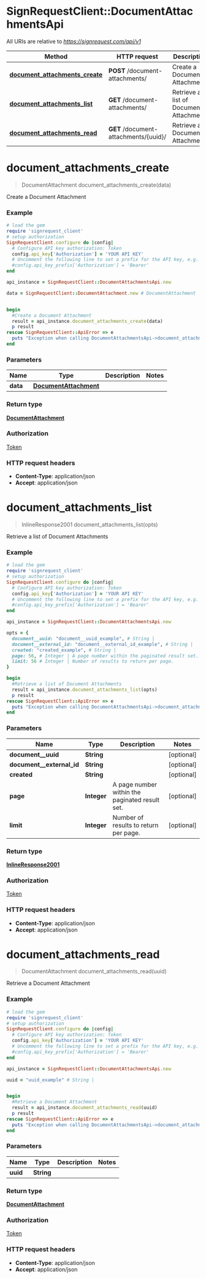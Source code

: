 # SignRequestClient::DocumentAttachmentsApi

All URIs are relative to *https://signrequest.com/api/v1*

Method | HTTP request | Description
------------- | ------------- | -------------
[**document_attachments_create**](DocumentAttachmentsApi.md#document_attachments_create) | **POST** /document-attachments/ | Create a Document Attachment
[**document_attachments_list**](DocumentAttachmentsApi.md#document_attachments_list) | **GET** /document-attachments/ | Retrieve a list of Document Attachments
[**document_attachments_read**](DocumentAttachmentsApi.md#document_attachments_read) | **GET** /document-attachments/{uuid}/ | Retrieve a Document Attachment


# **document_attachments_create**
> DocumentAttachment document_attachments_create(data)

Create a Document Attachment



### Example
```ruby
# load the gem
require 'signrequest_client'
# setup authorization
SignRequestClient.configure do |config|
  # Configure API key authorization: Token
  config.api_key['Authorization'] = 'YOUR API KEY'
  # Uncomment the following line to set a prefix for the API key, e.g. 'Bearer' (defaults to nil)
  #config.api_key_prefix['Authorization'] = 'Bearer'
end

api_instance = SignRequestClient::DocumentAttachmentsApi.new

data = SignRequestClient::DocumentAttachment.new # DocumentAttachment | 


begin
  #Create a Document Attachment
  result = api_instance.document_attachments_create(data)
  p result
rescue SignRequestClient::ApiError => e
  puts "Exception when calling DocumentAttachmentsApi->document_attachments_create: #{e}"
end
```

### Parameters

Name | Type | Description  | Notes
------------- | ------------- | ------------- | -------------
 **data** | [**DocumentAttachment**](DocumentAttachment.md)|  | 

### Return type

[**DocumentAttachment**](DocumentAttachment.md)

### Authorization

[Token](../README.md#Token)

### HTTP request headers

 - **Content-Type**: application/json
 - **Accept**: application/json



# **document_attachments_list**
> InlineResponse2001 document_attachments_list(opts)

Retrieve a list of Document Attachments



### Example
```ruby
# load the gem
require 'signrequest_client'
# setup authorization
SignRequestClient.configure do |config|
  # Configure API key authorization: Token
  config.api_key['Authorization'] = 'YOUR API KEY'
  # Uncomment the following line to set a prefix for the API key, e.g. 'Bearer' (defaults to nil)
  #config.api_key_prefix['Authorization'] = 'Bearer'
end

api_instance = SignRequestClient::DocumentAttachmentsApi.new

opts = { 
  document__uuid: "document__uuid_example", # String | 
  document__external_id: "document__external_id_example", # String | 
  created: "created_example", # String | 
  page: 56, # Integer | A page number within the paginated result set.
  limit: 56 # Integer | Number of results to return per page.
}

begin
  #Retrieve a list of Document Attachments
  result = api_instance.document_attachments_list(opts)
  p result
rescue SignRequestClient::ApiError => e
  puts "Exception when calling DocumentAttachmentsApi->document_attachments_list: #{e}"
end
```

### Parameters

Name | Type | Description  | Notes
------------- | ------------- | ------------- | -------------
 **document__uuid** | **String**|  | [optional] 
 **document__external_id** | **String**|  | [optional] 
 **created** | **String**|  | [optional] 
 **page** | **Integer**| A page number within the paginated result set. | [optional] 
 **limit** | **Integer**| Number of results to return per page. | [optional] 

### Return type

[**InlineResponse2001**](InlineResponse2001.md)

### Authorization

[Token](../README.md#Token)

### HTTP request headers

 - **Content-Type**: application/json
 - **Accept**: application/json



# **document_attachments_read**
> DocumentAttachment document_attachments_read(uuid)

Retrieve a Document Attachment



### Example
```ruby
# load the gem
require 'signrequest_client'
# setup authorization
SignRequestClient.configure do |config|
  # Configure API key authorization: Token
  config.api_key['Authorization'] = 'YOUR API KEY'
  # Uncomment the following line to set a prefix for the API key, e.g. 'Bearer' (defaults to nil)
  #config.api_key_prefix['Authorization'] = 'Bearer'
end

api_instance = SignRequestClient::DocumentAttachmentsApi.new

uuid = "uuid_example" # String | 


begin
  #Retrieve a Document Attachment
  result = api_instance.document_attachments_read(uuid)
  p result
rescue SignRequestClient::ApiError => e
  puts "Exception when calling DocumentAttachmentsApi->document_attachments_read: #{e}"
end
```

### Parameters

Name | Type | Description  | Notes
------------- | ------------- | ------------- | -------------
 **uuid** | **String**|  | 

### Return type

[**DocumentAttachment**](DocumentAttachment.md)

### Authorization

[Token](../README.md#Token)

### HTTP request headers

 - **Content-Type**: application/json
 - **Accept**: application/json




